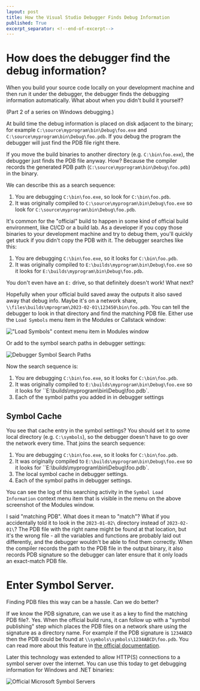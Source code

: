 ```yaml
---
layout: post
title: How the Visual Studio Debugger Finds Debug Information
published: True
excerpt_separator: <!--end-of-excerpt-->
---
```


# How does the debugger find the debug information?

When you build your source code locally on your development machine and then run it under the debugger, the debugger finds the debugging information automatically. What about when you didn't build it yourself?

(Part 2 of a series on Windows debugging.)

<!--end-of-excerpt-->

At build time the debug information is placed on disk adjacent to the binary; for example `C:\source\myprogram\bin\Debug\foo.exe` and `C:\source\myprogram\bin\Debug\foo.pdb`. If you debug the program the debugger will just find the PDB file right there.

If you move the build binaries to another directory (e.g. `C:\bin\foo.exe`), the debugger just finds the PDB file anyway. How? Because the compiler records the generated PDB path (`C:\source\myprogram\bin\Debug\foo.pdb`) in the binary. 

We can describe this as a search sequence:

1. You are debugging `C:\bin\foo.exe`, so look for `C:\bin\foo.pdb`.
2. It was originally compiled to `C:\source\myprogram\bin\Debug\foo.exe` so look for `C:\source\myprogram\bin\Debug\foo.pdb`.

It's common for the "official" build to happen in some kind of official build environment, like CI/CD or a build lab. As a developer if you copy those binaries to your development machine and try to debug them, you'll quickly get stuck if you didn't copy the PDB with it. The debugger searches like this:

1. You are debugging `C:\bin\foo.exe`, so it looks for `C:\bin\foo.pdb`.
2. It was originally compiled to `E:\builds\myprogram\bin\Debug\foo.exe` so it looks for `E:\builds\myprogram\bin\Debug\foo.pdb`.

You don't even have an `E:` drive, so that definitely doesn't work! What next?

Hopefully when your official build saved away the outputs it also saved away that debug info. Maybe it's on a network share, `\\files\builds\mprogram\2023-02-01\123450\bin\foo.pdb`. You can tell the debugger to look in that directory and find the matching PDB file. Either use the `Load Symbols` menu item in the Modules or Callstack window:

!["Load Symbols" context menu item in Modules window](https://user-images.githubusercontent.com/1259628/227739189-5304ec6a-c69f-421d-b127-bccc2b8b821a.png)

Or add to the symbol search paths in debugger settings:

![Debugger Symbol Search Paths](https://user-images.githubusercontent.com/1259628/224564588-365ecf23-a9ce-4f62-8175-9e770e252cef.png)

Now the search sequence is:

1. You are debugging `C:\bin\foo.exe`, so it looks for `C:\bin\foo.pdb`.
2. It was originally compiled to `E:\builds\myprogram\bin\Debug\foo.exe` so it looks for ``E:\builds\myprogram\bin\Debug\foo.pdb`.
3. Each of the symbol paths you added in in debugger settings

## Symbol Cache

You see that cache entry in the symbol settings? You should set it to some local directory (e.g. `C:\symbols`), so the debugger doesn't have to go over the network every time. That joins the search sequence:

1. You are debugging `C:\bin\foo.exe`, so it looks for `C:\bin\foo.pdb`.
2. It was originally compiled to `E:\builds\myprogram\bin\Debug\foo.exe` so it looks for ``E:\builds\myprogram\bin\Debug\foo.pdb`.
3. The local symbol cache in debugger settings.
4. Each of the symbol paths in debugger settings.

You can see the log of this searching activity in the `Symbol Load Information` context menu item that is visible in the menu on the above screenshot of the Modules window.

I said "matching PDB". What does it mean to "match"? What if you accidentally told it to look in the `2023-01-02\` directory instead of `2023-02-01\`? The PDB file with the right name might be found at that location, but it's the wrong file - all the variables and functions are probably laid out differently, and the debugger wouldn't be able to find them correctly. When the compiler records the path to the PDB file in the output binary, it also records PDB signature so the debugger can later ensure that it only loads an exact-match PDB file.

# Enter Symbol Server. 

Finding PDB files this way can be a hassle. Can we do better? 

If we know the PDB signature, can we use it as a key to find the matching PDB file?. Yes. When the official build runs, it can follow up with a "symbol publishing" step which places the PDB files on a network share using the signature as a directory name. For example if the PDB signature is `1234ABCD` then the PDB could be found at `\\symbols\symbols\1234ABCD\foo.pdb`. You can read more about this feature in [the official documentation](https://learn.microsoft.com/en-us/windows/win32/debug/symbol-servers-and-symbol-stores).

Later this technology was extended to allow HTTP(S) connections to a symbol server over the internet. You can use this today to get debugging information for Windows and .NET binaries:

![Official Microsoft Symbol Servers](https://user-images.githubusercontent.com/1259628/224551344-90409a10-63f2-4bf7-9dd5-735a4ee6b158.png)
